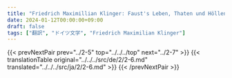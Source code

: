 ```yaml
---
title: "Friedrich Maximillian Klinger: Faust's Leben, Thaten und Höllenfahrt (1799) - 第二巻 第六章"
date: 2024-01-12T00:00:00+09:00
draft: false
tags: ["翻訳", "ドイツ文学", "Friedrich Maximilian Klinger"]
---
```


{{< prevNextPair prev="../2-5" top="../../../top" next="../2-7" >}}
{{< translationTable original="../../../src/de/2/2-6.md" translated="../../../src/ja/2/2-6.md" >}}
{{< /prevNextPair >}}